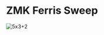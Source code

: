 # ZMK Ferris Sweep

![5x3+2](https://github.com/user-attachments/assets/c86665fc-00d5-4f49-8313-582d94db2a6e)

